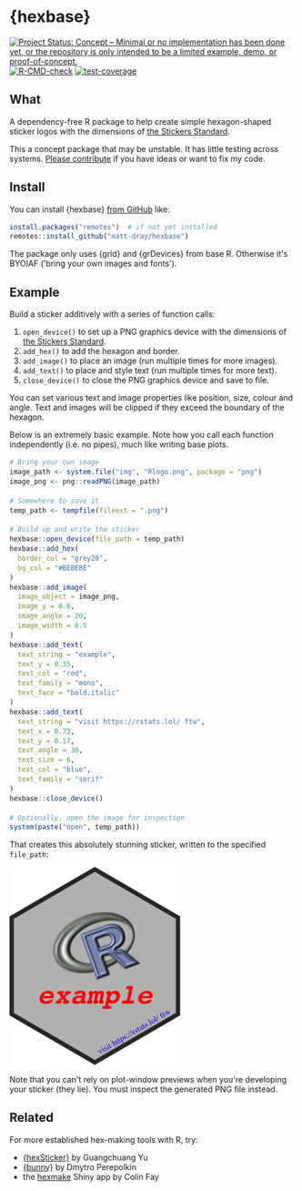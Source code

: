 
# {hexbase}

<!-- badges: start -->
[![Project Status: Concept – Minimal or no implementation has been done yet, or the repository is only intended to be a limited example, demo, or proof-of-concept.](https://www.repostatus.org/badges/latest/concept.svg)](https://www.repostatus.org/#concept)
[![R-CMD-check](https://github.com/matt-dray/hexbase/actions/workflows/R-CMD-check.yaml/badge.svg)](https://github.com/matt-dray/hexbase/actions/workflows/R-CMD-check.yaml)
[![test-coverage](https://github.com/matt-dray/hexbase/actions/workflows/test-coverage.yaml/badge.svg)](https://github.com/matt-dray/hexbase/actions/workflows/test-coverage.yaml)
<!-- badges: end -->

## What

A dependency-free R package to help create simple hexagon-shaped sticker logos with the dimensions of [the Stickers Standard](https://sticker.how/#type-hexagon).

This a concept package that may be unstable.
It has little testing across systems.
[Please contribute](https://github.com/matt-dray/hexbase/issues) if you have ideas or want to fix my code.

## Install

You can install {hexbase} [from GitHub](https://github.com/matt-dray/hexbase) like:

``` r
install.packages("remotes")  # if not yet installed
remotes::install_github("matt-dray/hexbase")
```

The package only uses {grid} and {grDevices} from base R. 
Otherwise it's BYOIAF ('bring your own images and fonts').

## Example

Build a sticker additively with a series of function calls:

1. `open_device()` to set up a PNG graphics device with the dimensions of [the Stickers Standard](https://sticker.how/#type-hexagon).
1. `add_hex()` to add the hexagon and border.
1. `add_image()` to place an image (run multiple times for more images).
1. `add_text()` to place and style text (run multiple times for more text).
1. `close_device()` to close the PNG graphics device and save to file.

You can set various text and image properties like position, size, colour and angle.
Text and images will be clipped if they exceed the boundary of the hexagon.

Below is an extremely basic example.
Note how you call each function independently (i.e. no pipes), much like writing base plots.

``` r
# Bring your own image
image_path <- system.file("img", "Rlogo.png", package = "png")
image_png <- png::readPNG(image_path)

# Somewhere to save it
temp_path <- tempfile(fileext = ".png")

# Build up and write the sticker
hexbase::open_device(file_path = temp_path)
hexbase::add_hex(
  border_col = "grey20",
  bg_col = "#BEBEBE"
)
hexbase::add_image(
  image_object = image_png,
  image_y = 0.6,
  image_angle = 20,
  image_width = 0.5
)
hexbase::add_text(
  text_string = "example",
  text_y = 0.35,
  text_col = "red",
  text_family = "mono",
  text_face = "bold.italic"
)
hexbase::add_text(
  text_string = "visit https://rstats.lol/ ftw",
  text_x = 0.73, 
  text_y = 0.17,
  text_angle = 30, 
  text_size = 6, 
  text_col = "blue", 
  text_family = "serif"
)
hexbase::close_device()

# Optionally, open the image for inspection
system(paste("open", temp_path))
```

That creates this absolutely stunning sticker, written to the specified `file_path`:

<img src='man/figures/readme-hex.png' width='300' alt="A grey hexagon with a thin black border. An R logo is shown just above centre. Just below centre is the text 'example' in monospace red and bold font. On the lower right edge is the URL 'htps://rstats.lol' in smaller, blue italic serif font.">

Note that you can't rely on plot-window previews when you're developing your sticker (they lie).
You must inspect the generated PNG file instead.

## Related

For more established hex-making tools with R, try:

* [{hexSticker}](https://github.com/GuangchuangYu/hexSticker) by Guangchuang Yu
* [{bunny}](https://github.com/dmi3kno/bunny) by Dmytro Perepolkin
* the [hexmake](https://connect.thinkr.fr/hexmake/) Shiny app by Colin Fay
